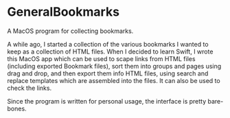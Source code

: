 # GeneralBookmarks
A MacOS program for collecting bookmarks.

A while ago, I started a collection of the various bookmarks I wanted to keep as a collection of HTML files. When I decided to learn Swift, I wrote this MacOS app which can be used to scape links from HTML files (including exported Bookmark files), sort them into groups and pages using drag and drop, and then export them info HTML files, using search and replace templates which are assembled into the files. It can also be used to check the links.

Since the program is written for personal usage, the interface is pretty bare-bones.
